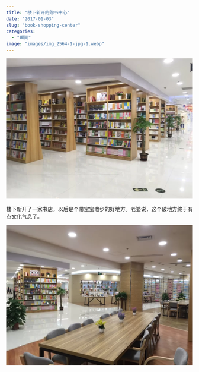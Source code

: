 ```yaml
---
title: "楼下新开的购书中心"
date: "2017-01-03"
slug: "book-shopping-center"
categories: 
  - "瞬间"
image: "images/img_2564-1-jpg-1.webp"
---
```


![](images/img_2567-1024x768.webp)

楼下新开了一家书店，以后是个带宝宝散步的好地方。老婆说，这个破地方终于有点文化气息了。

![](images/img_2564-1-1024x768.webp)
